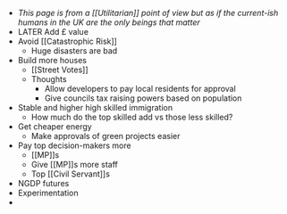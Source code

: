 - *This page is from a [[Utilitarian]] point of view but as if the current-ish humans in the UK are the only beings that matter*
- LATER Add £ value
- Avoid [[Catastrophic Risk]]
	- Huge disasters are bad
- Build more houses
	- [[Street Votes]]
	- Thoughts
		- Allow developers to pay local residents for approval
		- Give councils tax raising powers based on population
- Stable and higher high skilled immigration
	- How much do the top skilled add vs those less skilled?
- Get cheaper energy
	- Make approvals of green projects easier
- Pay top decision-makers more
	- [[MP]]s
	- Give [[MP]]s more staff
	- Top [[Civil Servant]]s
- NGDP futures
- Experimentation
-